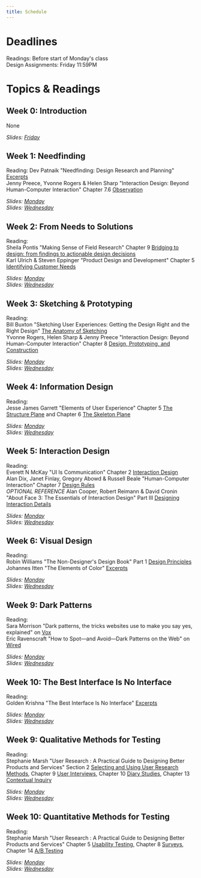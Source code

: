 ```yaml
---
title: Schedule
---
```


# Deadlines

Readings: Before start of Monday's class   
Design Assignments: Friday 11:59PM    

# Topics & Readings

## Week 0: Introduction
None  

_Slides: [Friday](https://ucsdcloud-my.sharepoint.com/:b:/g/personal/kvaccaro_ucsd_edu/EcJERgSMyy1JlI1uAnCjpO8Bb6qMJnwupf34IjM7uvgJqQ?e=FaWxmR)_

## Week 1: Needfinding   
Reading: Dev Patnaik "Needfinding: Design Research and Planning" [Excerpts](https://ucsdcloud-my.sharepoint.com/:b:/g/personal/kvaccaro_ucsd_edu/Eb026qRJHn9Hr9Rwd_cWya8BRksZ1EL8X3ru7sxdxTRarw?e=5fUQAT)    
Jenny Preece, Yvonne Rogers & Helen Sharp "Interaction Design: Beyond Human-Computer Interaction" Chapter 7.6 [Observation](https://ucsdcloud-my.sharepoint.com/:b:/g/personal/kvaccaro_ucsd_edu/EVTkx_HI-9xEtga8B0p46lcB8yNB7agUBb4V2cNRkgkGhw?e=ZufOmi)

<!-- Dev Patnaik & Robert Becker "Needfinding: The Why and How of Uncovering People’s Needs" from [Design Management Journal](https://ucsdcloud-my.sharepoint.com/:b:/g/personal/kvaccaro_ucsd_edu/EXFj0Nu-FRNLqdvcQt_vdv4BJXxEyUsykhJ0Hy7msLlDGA?e=aG4hvf) -->    

_Slides: [Monday](https://ucsdcloud-my.sharepoint.com/:b:/g/personal/kvaccaro_ucsd_edu/EYs3QDm_1aRDtSMJ9e1TXiABNbCGaNobSDjSfyVHawh3CA?e=4utlhY)_   
_Slides: [Wednesday](https://ucsdcloud-my.sharepoint.com/:b:/g/personal/kvaccaro_ucsd_edu/EcUi8pnfcphKltEGZSIZJFEBqr6IIRWmjdRNm5PEtP_-6g?e=Tr4bjH)_   

## Week 2: From Needs to Solutions
Reading:  
Sheila Pontis "Making Sense of Field Research" Chapter 9 [Bridging to design: from findings to actionable design decisions](https://ucsdcloud-my.sharepoint.com/:b:/g/personal/kvaccaro_ucsd_edu/EfpHoSXTXHBJoK3BZBn3CykBocPpr5AWWwFuKP_g6ijp1Q?e=gzPSc1)  
Karl Ulrich & Steven Eppinger "Product Design and Development" Chapter 5 [Identifying Customer Needs](https://ucsdcloud-my.sharepoint.com/:b:/g/personal/kvaccaro_ucsd_edu/EST6CpqPSIpCmMV0dhsJWysBsCYzyvgHuQgjJvncsvbiEA?e=maiw5O)  

_Slides: [Monday](https://ucsdcloud-my.sharepoint.com/:b:/g/personal/kvaccaro_ucsd_edu/Ed9mv77fbvhOq2JNJ1-Q0sQBibDfV6px12iekdMYdGRmng?e=bKd8dD)_  
_Slides: [Wednesday](https://ucsdcloud-my.sharepoint.com/:b:/g/personal/kvaccaro_ucsd_edu/ETuDdkUtpKpJjRuP_L1EKa4BV-KkRZTbEMibCrk8gzUpkg?e=Wh9BV4)_  

## Week 3: Sketching & Prototyping
Reading:  
Bill Buxton "Sketching User Experiences: Getting the Design Right and the Right Design" [The Anatomy of Sketching](https://ucsdcloud-my.sharepoint.com/:b:/g/personal/kvaccaro_ucsd_edu/ETY5_S6SvzpCs-A9JkWr-d8B7cuu7-5X0SEpi0Jc3uVPUw)   
Yvonne Rogers, Helen Sharp & Jenny Preece "Interaction Design: Beyond Human-Computer Interaction" Chapter 8 [Design, Prototyping, and Construction](https://ucsdcloud-my.sharepoint.com/:b:/g/personal/kvaccaro_ucsd_edu/EQf5dU72JGpAtyxjjK99_DoBS34iy50WT24x85CSI3xl1Q?e=v0Vqp7)  

_Slides: [Monday](https://ucsdcloud-my.sharepoint.com/:b:/g/personal/kvaccaro_ucsd_edu/EfY-dU2c9-NCoi7XQ0wHZ_wBDFJagodJFoPdqyTY67pAUw?e=HAKMQa)_  
_Slides: [Wednesday](https://ucsdcloud-my.sharepoint.com/:b:/g/personal/kvaccaro_ucsd_edu/EZksVOnFkI9In24VnyEVyewBdimuxtPjld-DuWBPeGjqwg?e=b1eWCs)_  

## Week 4: Information Design
Reading:  
Jesse James Garrett "Elements of User Experience" Chapter 5 [The Structure Plane](https://ucsdcloud-my.sharepoint.com/:b:/g/personal/kvaccaro_ucsd_edu/ETeWGHesBNBBiFvEwSm686UBYdSOHm5rWdRQkl3l-G5m2g?e=8lh0hm) and Chapter 6 [The Skeleton Plane](https://ucsdcloud-my.sharepoint.com/:b:/g/personal/kvaccaro_ucsd_edu/ETkNteRu11pKosFRCfsS7EMBUa7Zxq0FYO9ewkdqeJ7Zog?e=1CbTMY)  
<!-- Nicole Fenlon & Kate Kiefer Lee "Nicely Said: Writing for the Web with Style and Purpose" Chapter 4 [Writing Basics](https://ucsdcloud-my.sharepoint.com/:b:/g/personal/kvaccaro_ucsd_edu/Ea12OrMuyQFJqSMSEG4wGzIBGBeTLBJCkN9_Hf64kNoIyA?e=md8cKj)  -->


_Slides: [Monday](https://ucsdcloud-my.sharepoint.com/:b:/g/personal/kvaccaro_ucsd_edu/EUPqclMljVBEgUGxmeDMB3ABEboSyn9ZinGYPHapDnKIbA?e=c6pjJq)_  
_Slides: [Wednesday](https://ucsdcloud-my.sharepoint.com/:b:/g/personal/kvaccaro_ucsd_edu/EcYJPEqZVUJKhaXKD8wFrLYB9mxDT95o_e8luy1xtjIAVg?e=8Wyg9Z)_  

## Week 5: Interaction Design
Reading:   
Everett N McKay "UI Is Communication" Chapter 2 [Interaction Design](https://ucsdcloud-my.sharepoint.com/:b:/g/personal/kvaccaro_ucsd_edu/Efgp45WkNKFCnBoQC2PcOPkBClrbxx8bEhwrN-EgeMcD0A?e=lU0iHe)   
Alan Dix, Janet Finlay, Gregory Abowd & Russell Beale "Human-Computer Interaction" Chapter 7 [Design Rules](https://ucsdcloud-my.sharepoint.com/:b:/g/personal/kvaccaro_ucsd_edu/ETu9XXtRtAxIkPG43caDbLABh8-FUlSZ9NgecJ8hVdDaVg?e=s1F8wK)    
_OPTIONAL REFERENCE_ Alan Cooper, Robert Reimann & David Cronin "About Face 3: The Essentials of Interaction Design" Part III [Designing Interaction Details](https://ucsdcloud-my.sharepoint.com/:b:/g/personal/kvaccaro_ucsd_edu/EVm9WQODxFJMhUHcEuOmTE4BbJy6F_KkzCSfySijHlDLbg?e=Om2SiZ)

<!-- Chapter 5.7 [Screen Design And Layout](https://ucsdcloud-my.sharepoint.com/:b:/g/personal/kvaccaro_ucsd_edu/EbeMpqja0kxJmx1jhfixhSgBCVEG25hqyDkgnJ4KbkwIcQ?e=w9wW2O) and -->

_Slides: [Monday](https://ucsdcloud-my.sharepoint.com/:b:/g/personal/kvaccaro_ucsd_edu/EZdZiSUxuRhCt5ZzDzPNDT4BT6Iioh6TxT0sZhMM58wdpw?e=LgMihC)_  
_Slides: [Wednesday](https://ucsdcloud-my.sharepoint.com/:b:/g/personal/kvaccaro_ucsd_edu/EfvPzhpdU7BBvbg1jLFNBxIBvNNQzTfJHGgaZaQ6kQURsA?e=gIghJA)_  

## Week 6: Visual Design
Reading:  
Robin Williams "The Non-Designer's Design Book" Part 1 [Design Principles](https://ucsdcloud-my.sharepoint.com/:b:/g/personal/kvaccaro_ucsd_edu/EYIFhLP0iI1JnDmGuaB_rRwBck536WK0nE5b9ME6SybXHA?e=ETHUao)  
Johannes Itten "The Elements of Color" [Excerpts](https://ucsdcloud-my.sharepoint.com/:b:/g/personal/kvaccaro_ucsd_edu/EXCTTxH87_FCuLEoEX0kVewB9p3-qRcobbx-QXldHnTq7w?e=fOrZvB)

_Slides: [Monday](https://ucsdcloud-my.sharepoint.com/:b:/g/personal/kvaccaro_ucsd_edu/EZJO7qVegqJPhkgvO9I46CQBfuwgsACryNcQHjopEoyHzA?e=bdcs7a)_  
_Slides: [Wednesday](https://ucsdcloud-my.sharepoint.com/:b:/g/personal/kvaccaro_ucsd_edu/EX0O9RjhvBBIqHOlm7zu4b0BhLCBL2U-_y8ch5XSB0oyaA?e=15Yuog)_  

## Week 9: Dark Patterns
Reading:  
Sara Morrison "Dark patterns, the tricks websites use to make you say yes, explained" on [Vox](https://www.vox.com/recode/22351108/dark-patterns-ui-web-design-privacy)  
Eric Ravenscraft "How to Spot—and Avoid—Dark Patterns on the Web" on [Wired](https://www.wired.com/story/how-to-spot-avoid-dark-patterns/)  

_Slides: [Monday](https://ucsdcloud-my.sharepoint.com/:b:/g/personal/kvaccaro_ucsd_edu/Ed3rbfvYVRlDssJalmo4a5MBM6nJbOc4AL6pdCCYid1dyA?e=X1ixWJ)_  
_Slides: [Wednesday](https://ucsdcloud-my.sharepoint.com/:b:/g/personal/kvaccaro_ucsd_edu/EcuKuTJ3ApVAoDgfI78jedEBeOmd8lTtTq72jt1_le2ZJw?e=UAdVUD)_  

## Week 10: The Best Interface Is No Interface
Reading:  
Golden Krishna "The Best Interface Is No Interface" [Excerpts](https://ucsdcloud-my.sharepoint.com/:b:/g/personal/kvaccaro_ucsd_edu/EXM5avpHQwlPuAk4SwCNHy8BH2IEMGQMEjIFmxIb9LThyA?e=cXQAOw)  

_Slides: [Monday]()_  
_Slides: [Wednesday]()_  

## Week 9: Qualitative Methods for Testing
Reading:  
Stephanie Marsh "User Research : A Practical Guide to Designing Better Products and Services" Section 2 [Selecting and Using User Research Methods](https://ucsdcloud-my.sharepoint.com/:b:/g/personal/kvaccaro_ucsd_edu/EZUkPiWsURlMkS2_zJe3C8gBcBPiQHWhMwY4ttFlXME6iQ), Chapter 9 [User Interviews](https://ucsdcloud-my.sharepoint.com/:b:/g/personal/kvaccaro_ucsd_edu/EcS7gaF88Z1Fli_qVUBeZpEBL5l0IwOIrbDo5ruuVDf_Qw), Chapter 10 [Diary Studies](https://ucsdcloud-my.sharepoint.com/:b:/g/personal/kvaccaro_ucsd_edu/EaAtyaxTdi9OvYY_Gu8eiAQBuNiuHW_skwcuTENdBS2t_A), Chapter 13 [Contextual Inquiry](https://ucsdcloud-my.sharepoint.com/:b:/g/personal/kvaccaro_ucsd_edu/EZVy3tNq-xtGs6yZJ8n3BeMBiLwXlCqbfhK4K7QSXC3rpg)

_Slides: [Monday]()_  
_Slides: [Wednesday]()_  

## Week 10: Quantitative Methods for Testing
Reading:  
Stephanie Marsh "User Research : A Practical Guide to Designing Better Products and Services" Chapter 5 [Usability Testing](https://ucsdcloud-my.sharepoint.com/:b:/g/personal/kvaccaro_ucsd_edu/EcZBbxgdLW5MkSdb-8j5LpUB7sQyIpdP2DHtF6oqmomfOQ), Chapter 8 [Surveys](https://ucsdcloud-my.sharepoint.com/:b:/g/personal/kvaccaro_ucsd_edu/EVYK7z2Oh7BPtK8uimYTjU0BON8tYeANxokbxdHFnnx2jw), Chapter 14 [A/B Testing](https://ucsdcloud-my.sharepoint.com/:b:/g/personal/kvaccaro_ucsd_edu/Eden7s0VTCZOgTz406l9nZQBsyE_I5hRKFc2XyHAAxr2pg) 

_Slides: [Monday]()_  
_Slides: [Wednesday]()_  
